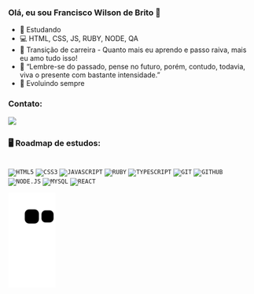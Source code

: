### Olá, eu sou Francisco Wilson de Brito 👋

- 🌱 Estudando 
- 💻 HTML, CSS, JS, RUBY, NODE, QA
- 💾 Transição de carreira - Quanto mais eu aprendo e passo raiva, mais eu amo tudo isso!
- 🎯 “Lembre-se do passado, pense no futuro, porém, contudo, todavia, viva o presente com bastante intensidade.” 
- 🔭 Evoluindo sempre

### Contato:
<div>
<a href="https://www.linkedin.com/in/fcodebrito/" target="_blank"><img src="https://img.shields.io/badge/-LinkedIn-%230077B5?style=for-the-badge&logo=linkedin&logoColor=white" target="_blank"></a>

### 🖥️ Roadmap de estudos: 

<div style="display: inline_block"><br/>
    <code><img width="40px" src="https://cdn.jsdelivr.net/gh/devicons/devicon/icons/html5/html5-original-wordmark.svg" title = "HTML5"/></code>
    <code><img width="40px" src="https://cdn.jsdelivr.net/gh/devicons/devicon/icons/css3/css3-original-wordmark.svg" title = "CSS3"/></code>
    <code><img width="40px" src="https://cdn.jsdelivr.net/gh/devicons/devicon/icons/javascript/javascript-original.svg" title = "JAVASCRIPT"/></code>
    <code><img width="40px" src="https://cdn.jsdelivr.net/gh/devicons/devicon/icons/ruby/ruby-plain.svg" title = "RUBY"/></code>   
    <code><img width="40px" src="https://cdn.jsdelivr.net/gh/devicons/devicon/icons/typescript/typescript-original.svg" title = "TYPESCRIPT"/></code>     
    <code><img width="40px" src="https://cdn.jsdelivr.net/gh/devicons/devicon/icons/git/git-original.svg" title = "GIT"/></code>
    <code><img width="40px" src="https://cdn.jsdelivr.net/gh/devicons/devicon/icons/github/github-original.svg" title = "GITHUB"/></code>
    <code><img width="40px" src="https://cdn.jsdelivr.net/gh/devicons/devicon/icons/nodejs/nodejs-original.svg" title = "NODE.JS"/></code>
    <code><img width="40px" src="https://cdn.jsdelivr.net/gh/devicons/devicon/icons/mysql/mysql-original.svg" title = "MYSQL"/></code>
    <code><img width="40px" src="https://cdn.jsdelivr.net/gh/devicons/devicon/icons/react/react-original-wordmark.svg" title = "REACT"/></code>         
                
          
</div>

![Snake animation](https://github.com/rafaballerini/rafaballerini/blob/output/github-contribution-grid-snake.svg)
